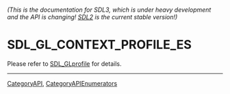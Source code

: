 ###### (This is the documentation for SDL3, which is under heavy development and the API is changing! [SDL2](https://wiki.libsdl.org/SDL2/) is the current stable version!)
# SDL_GL_CONTEXT_PROFILE_ES

Please refer to [SDL_GLprofile](SDL_GLprofile) for details.

----
[CategoryAPI](CategoryAPI), [CategoryAPIEnumerators](CategoryAPIEnumerators)

